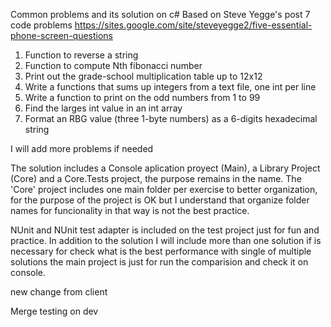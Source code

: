 Common problems and its solution on c# Based on Steve Yegge's post 7 code problems 
https://sites.google.com/site/steveyegge2/five-essential-phone-screen-questions

1. Function to reverse a string
2. Function to compute Nth fibonacci number
3. Print out the grade-school multiplication table up to 12x12
4. Write a functions that sums up integers from a text file, one int per line
5. Write a function to print on the odd numbers from 1 to 99
6. Find the larges int value in an int array
7. Format an RBG value (three 1-byte numbers) as a 6-digits hexadecimal string

I will add more problems if needed

The solution includes a Console aplication proyect (Main), a Library Project (Core) and a Core.Tests project, the purpose remains in the name.
The 'Core' project includes one main folder per exercise to better organization, for the purpose of the project is OK but I understand that organize folder names for funcionality  in that way is not the best practice.

NUnit and NUnit test adapter is included on the test project just for fun and practice. In addition to the solution I will include more than one solution if is necessary for check what is the best performance with single of multiple solutions the main project is just for run the comparision  and check it on console.












new change from client

Merge testing on dev
